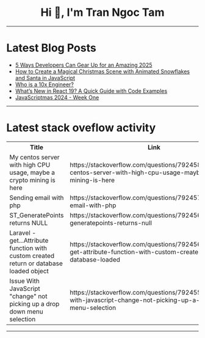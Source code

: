 <h1 align="center">Hi 👋, I'm Tran Ngoc Tam</h1>

---

# Latest Blog Posts 
<!-- BLOG-POST-LIST:START -->
- [5 Ways Developers Can Gear Up for an Amazing 2025](https://dev.to/respect17/5-ways-developers-can-gear-up-for-an-amazing-2025-1pkc)
- [How to Create a Magical Christmas Scene with Animated Snowflakes and Santa in JavaScript](https://dev.to/gladiatorsbattle/how-to-create-a-magical-christmas-scene-with-animated-snowflakes-and-santa-in-javascript-1375)
- [Who is a 10x Engineer?](https://dev.to/shelan/who-is-a-10x-engineer-153m)
- [What’s New in React 19? A Quick Guide with Code Examples](https://dev.to/vladyusha/whats-new-in-react-19-a-quick-guide-with-code-examples-2eab)
- [JavaScriptmas 2024 - Week One](https://dev.to/michaellarocca/javascriptmas-2024-week-one-28g8)
<!-- BLOG-POST-LIST:END -->

---

# Latest stack oveflow activity
<table>
  <tr><th>Title</th><th>Link</th></tr>
  <!-- STACKOVERFLOW:START --><tr><td>My centos server with high CPU usage, maybe a crypto mining is here</td><td>https://stackoverflow.com/questions/79245846/my-centos-server-with-high-cpu-usage-maybe-a-crypto-mining-is-here</td></tr><tr><td>Sending email with php</td><td>https://stackoverflow.com/questions/79245749/sending-email-with-php</td></tr><tr><td>ST_GeneratePoints returns NULL</td><td>https://stackoverflow.com/questions/79245685/st-generatepoints-returns-null</td></tr><tr><td>Laravel - get...Attribute function with custom created return or database loaded object</td><td>https://stackoverflow.com/questions/79245651/laravel-get-attribute-function-with-custom-created-return-or-database-loaded</td></tr><tr><td>Issue With JavaScript &quot;change&quot; not picking up a drop down menu selection</td><td>https://stackoverflow.com/questions/79245568/issue-with-javascript-change-not-picking-up-a-drop-down-menu-selection</td></tr><!-- STACKOVERFLOW:END -->
</table>

---


